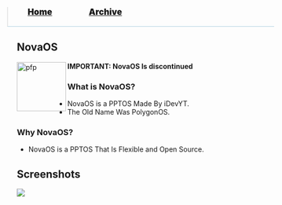 <blockquote style="background: #0000;border-bottom: 1px solid #B2D2E1;height: 30px;margin: 0 -20px 20px;padding: 0px 20px 9px 40px;">
  <p style=""><a href="https://pptos-org.github.io/pptos/" style="font-size: 17px;font-weight: 900;font-style: normal;text-shadow: rgba(255,255,255,0.9) 0 1px 0;">Home</a>&nbsp;&nbsp;&nbsp;&nbsp;&nbsp;&nbsp;&nbsp;&nbsp;&nbsp;&nbsp;&nbsp;&nbsp;&nbsp;&nbsp;&nbsp;&nbsp;&nbsp;&nbsp;
    <a href="https://pptos-org.github.io/pptos/archive/" style="font-size: 17px;font-weight: 900;font-style: normal;text-shadow: rgba(255,255,255,0.9) 0 1px 0;">Archive</a>
  </p>
</blockquote>

## NovaOS
**IMPORTANT: NovaOS Is discontinued**
<a>
  <img align="left" height="100" alt="pfp" src="https://user-images.githubusercontent.com/88238063/172009093-5265e809-7fb6-4014-a23f-5adbbd02a6c2.png" />
</a>

### What is NovaOS?

- NovaOS is a PPTOS Made By iDevYT.
- The Old Name Was PolygonOS.

### Why NovaOS?

- NovaOS is a PPTOS That Is Flexible and Open Source.

## Screenshots
![](https://user-images.githubusercontent.com/88238063/172010011-f8050416-0d52-4663-bfb2-318de2678527.png)
